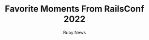 ---
active: "articles"
layout: article

title:  "Favorite Moments From RailsConf 2022"
description: "RailsConf held an in-person conference for the first time in two years, taking over the Oregon Convention Center in Portland for three days of keynotes, technical tutorials, and talks on developer culture. "
file: "2022-05-31-Favorite-Moments-From-RailsConf-2022.md"
link: https://shopify.engineering/our-favorite-moments-from-railsconf-2022 
preview_image: "https://drive.google.com/uc?export=view&id=1fLn8PqY_ZnPDPI8ZGu1O2mD2dM8S3pJD"
tags: May2022
author: 'Ruby News'

preview_full_background: false
preview_blur: true

article_preview_blur: true
round_borders: false
---
